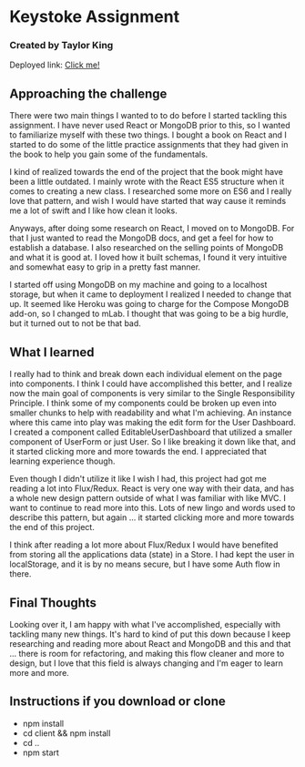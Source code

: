 # Keystoke Assignment

### Created by Taylor King

Deployed link: [Click me!](https://keystoke.herokuapp.com "App")

## Approaching the challenge

There were two main things I wanted to to do before I started tackling this assignment. I have never used React or MongoDB prior to this, so I wanted to familiarize myself with these two things. I bought a book on React and I started to do some of the little practice assignments that they had given in the book to help you gain some of the fundamentals.

I kind of realized towards the end of the project that the book might have been a little outdated. I mainly wrote with the React ES5 structure when it comes to creating a new class. I researched some more on ES6 and I really love that pattern, and wish I would have started that way cause it reminds me a lot of swift and I like how clean it looks.

Anyways, after doing some research on React, I moved on to MongoDB. For that I just wanted to read the MongoDB docs, and get a feel for how to establish a database. I also researched on the selling points of MongoDB and what it is good at. I loved how it built schemas, I found it very intuitive and somewhat easy to grip in a pretty fast manner.

I started off using MongoDB on my machine and going to a localhost storage, but when it came to deployment I realized I needed to change that up. It seemed like Heroku was going to charge for the Compose MongoDB add-on, so I changed to mLab. I thought that was going to be a big hurdle, but it turned out to not be that bad.

## What I learned

I really had to think and break down each individual element on the page into components. I think I could have accomplished this better, and I realize now the main goal of components is very similar to the Single Responsibility Principle. I think some of my components could be broken up even into smaller chunks to help with readability and what I'm achieving. An instance where this came into play was making the edit form for the User Dashboard. I created a component called EditableUserDashboard that utilized a smaller component of UserForm or just User. So I like breaking it down like that, and it started clicking more and more towards the end. I appreciated that learning experience though.

Even though I didn't utilize it like I wish I had, this project had got me reading a lot into Flux/Redux. React is very one way with their data, and has a whole new design pattern outside of what I was familiar with like MVC. I want to continue to read more into this. Lots of new lingo and words used to describe this pattern, but again ... it started clicking more and more towards the end of this project.

I think after reading a lot more about Flux/Redux I would have benefited from storing all the applications data (state) in a Store. I had kept the user in localStorage, and it is by no means secure, but I have some Auth flow in there.

## Final Thoughts

Looking over it, I am happy with what I've accomplished, especially with tackling many new things. It's hard to kind of put this down because I keep researching and reading more about React and MongoDB and this and that ... there is room for refactoring, and making this flow cleaner and more to design, but I love that this field is always changing and I'm eager to learn more and more.

## Instructions if you download or clone

* npm install
* cd client && npm install
* cd ..
* npm start
